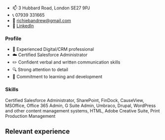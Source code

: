 - 📫 3 Hubbard Road, London SE27 9PJ
- 📞 07939 331665
- 📨 [richiebandrew@gmail.com](mailto:richiebandrew@gmail.com)
- 🔗 [LinkedIn](https://www.linkedin.com/in/richardandrew75/)

### Profile

- 👋 Experienced Digital/CRM professional
- ☁️ Certified Salesforce Administrator
- ✏️ Confident verbal and written communication skills
- 🔍 Strong attention to detail
- 🌱 Commitment to learning and development

### Skills

Certified Salesforce Administrator, SharePoint, FinDock, CauseView, MSOffice, Office 365 Admin, G Suite Admin, Umbraco, Drupal, WordPress and other content management systems, HTML, Adobe Creative Suite, Print Production Management

## Relevant experience

